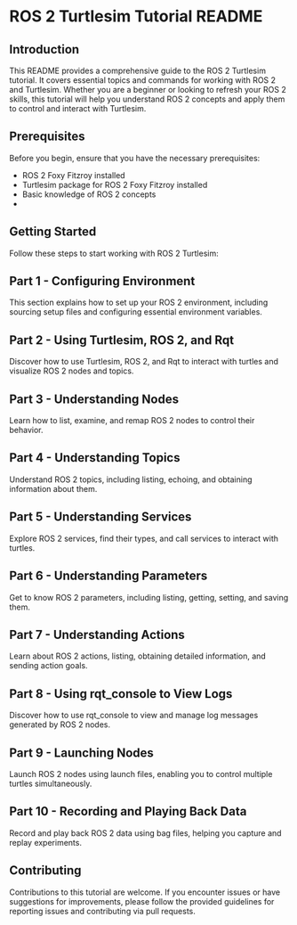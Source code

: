 # ROS 2 Turtlesim Tutorial README
## Introduction
This README provides a comprehensive guide to the ROS 2 Turtlesim tutorial. It covers essential topics and commands for working with ROS 2 and Turtlesim. Whether you are a beginner or looking to refresh your ROS 2 skills, this tutorial will help you understand ROS 2 concepts and apply them to control and interact with Turtlesim.

## Prerequisites
Before you begin, ensure that you have the necessary prerequisites:

- ROS 2 Foxy Fitzroy installed
- Turtlesim package for ROS 2 Foxy Fitzroy installed
- Basic knowledge of ROS 2 concepts
- 
## Getting Started
Follow these steps to start working with ROS 2 Turtlesim:

## Part 1 - Configuring Environment
This section explains how to set up your ROS 2 environment, including sourcing setup files and configuring essential environment variables.

## Part 2 - Using Turtlesim, ROS 2, and Rqt
Discover how to use Turtlesim, ROS 2, and Rqt to interact with turtles and visualize ROS 2 nodes and topics.

## Part 3 - Understanding Nodes
Learn how to list, examine, and remap ROS 2 nodes to control their behavior.

## Part 4 - Understanding Topics
Understand ROS 2 topics, including listing, echoing, and obtaining information about them.

## Part 5 - Understanding Services
Explore ROS 2 services, find their types, and call services to interact with turtles.

## Part 6 - Understanding Parameters
Get to know ROS 2 parameters, including listing, getting, setting, and saving them.

## Part 7 - Understanding Actions
Learn about ROS 2 actions, listing, obtaining detailed information, and sending action goals.

## Part 8 - Using rqt_console to View Logs
Discover how to use rqt_console to view and manage log messages generated by ROS 2 nodes.

## Part 9 - Launching Nodes
Launch ROS 2 nodes using launch files, enabling you to control multiple turtles simultaneously.

## Part 10 - Recording and Playing Back Data
Record and play back ROS 2 data using bag files, helping you capture and replay experiments.

## Contributing
Contributions to this tutorial are welcome. If you encounter issues or have suggestions for improvements, please follow the provided guidelines for reporting issues and contributing via pull requests.


